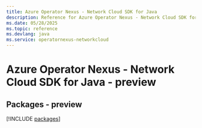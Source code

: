 ```yaml
---
title: Azure Operator Nexus - Network Cloud SDK for Java
description: Reference for Azure Operator Nexus - Network Cloud SDK for Java
ms.date: 05/28/2025
ms.topic: reference
ms.devlang: java
ms.service: operatornexus-networkcloud
---
```

# Azure Operator Nexus - Network Cloud SDK for Java - preview
## Packages - preview
[!INCLUDE [packages](operator-nexus---network-cloud-index.md)]